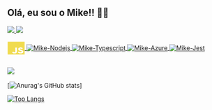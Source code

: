 ## Olá, eu sou o Mike!! 👨‍💻

<div>
  <a href="https://github.com/MikeSantana">
  <img height="180em" src="https://github-readme-stats.vercel.app/api?username=MikeSantana&show_icons=true&theme=cobalt&include_all_commits=true&count_private=true"/>
  <img height="180em" src="https://github-readme-stats.vercel.app/api/top-langs/?username=MikeSantana&layout=compact&langs_count=7&theme=cobalt"/>
</div>
  
<div style="display: inline_block"><br>
  <img align="center" alt="Mike-Js" height="30" width="40" src="https://raw.githubusercontent.com/devicons/devicon/master/icons/javascript/javascript-plain.svg">  
  <img align="center" alt="Mike-Nodejs" height="30" width="40" src="https://cdn.jsdelivr.net/gh/devicons/devicon/icons/nodejs/nodejs-original.svg">
  <img align="center" alt="Mike-Typescript" height="30" width="40" src="https://cdn.jsdelivr.net/gh/devicons/devicon/icons/typescript/typescript-original.svg">
  <img align="center" alt="Mike-Azure" height="30" width="40" src="https://cdn.jsdelivr.net/gh/devicons/devicon/icons/azure/azure-original.svg">
  <img align="center" alt="Mike-Jest" height="30" width="40" src="https://cdn.jsdelivr.net/gh/devicons/devicon/icons/jest/jest-plain.svg"> 
</div>
  
##

<div>
  <a href="https://www.linkedin.com/in/mikesatana/" target="_blank"><img src="https://img.shields.io/badge/-LinkedIn-%230077B5?style=for-the-badge&logo=linkedin&logoColor=white" target="_blank"></a>
</div>

[![Anurag's GitHub stats](https://github-readme-stats.vercel.app/api?username=mikessdev&show=reviews,discussions_started,discussions_answered&show_icons=true&theme=tokyonight)]

[![Top Langs](https://github-readme-stats.vercel.app/api/top-langs/?username=mikessdev)](https://github.com/anuraghazra/github-readme-stats)
